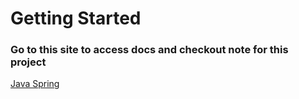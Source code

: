# Getting Started

### Go to this site to access docs and checkout note for this project
[Java Spring](https://cmhehe176.github.io/java-spring)

